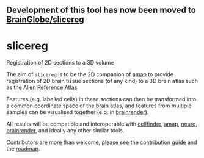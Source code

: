 ## Development of this tool has now been moved to [BrainGlobe/slicereg](https://github.com/brainglobe/slicereg)

# slicereg
Registration of 2D sections to a 3D volume


The aim of `slicereg` is to be the 2D companion of 
[amap](https://github.com/SainsburyWellcomeCentre/amap-python) to provide 
registration of 2D brain tissue sections (of any kind) to a 3D brain atlas 
such as the [Allen Reference Atlas](http://mouse.brain-map.org/). 

Features (e.g. labelled cells) in these sections can then be transformed 
into a common coordinate space of the brain atlas, and features from
multiple samples can be visualised together 
(e.g. in [brainrender](https://github.com/BrancoLab/BrainRender)).

All results will be compatible and interoperable with 
[cellfinder](https://github.com/SainsburyWellcomeCentre/cellfinder), 
[amap](https://github.com/SainsburyWellcomeCentre/amap-python),
[neuro](https://github.com/SainsburyWellcomeCentre/neuro),
[brainrender](https://github.com/BrancoLab/BrainRender), and ideally any 
other similar tools.

Contributors are more than welcome, please see the 
[contribution guide](https://github.com/adamltyson/slicereg/blob/master/CONTRIBUTING.md)
and the [roadmap](https://github.com/adamltyson/slicereg/blob/master/ROADMAP.md).
